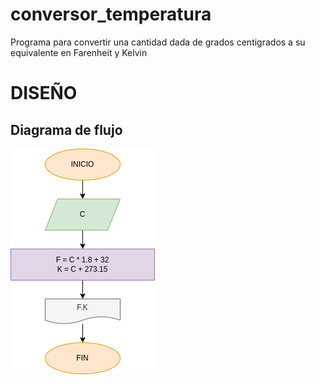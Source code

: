 # conversor_temperatura
Programa para convertir una cantidad dada de grados centigrados a su equivalente en Farenheit y Kelvin


# DISEÑO

## Diagrama de flujo

![Diagrama de flujo](diagrama.png "Diagrama de flujo")

